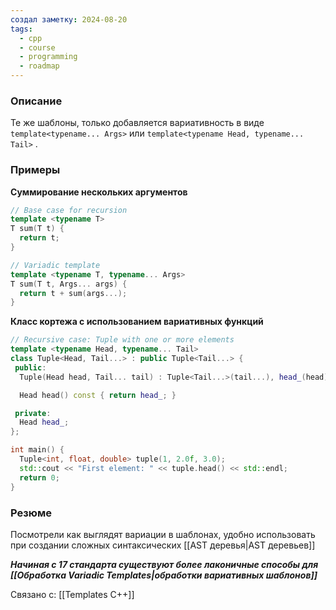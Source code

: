 ```yaml
---
создал заметку: 2024-08-20
tags:
  - cpp
  - course
  - programming
  - roadmap
---
```

### Описание
Те же шаблоны, только добавляется вариативность в виде `template<typename... Args>` или 
`template<typename Head, typename... Tail>` .

### Примеры
**Суммирование нескольких аргументов**
```cpp
// Base case for recursion
template <typename T>
T sum(T t) {
  return t;
}

// Variadic template
template <typename T, typename... Args>
T sum(T t, Args... args) {
  return t + sum(args...);
}
```
**Класс кортежа с использованием вариативных функций**
```cpp
// Recursive case: Tuple with one or more elements
template <typename Head, typename... Tail>
class Tuple<Head, Tail...> : public Tuple<Tail...> {
 public:
  Tuple(Head head, Tail... tail) : Tuple<Tail...>(tail...), head_(head) {}

  Head head() const { return head_; }

 private:
  Head head_;
};

int main() {
  Tuple<int, float, double> tuple(1, 2.0f, 3.0);
  std::cout << "First element: " << tuple.head() << std::endl;
  return 0;
}
```
### Резюме
Посмотрели как выглядят вариации в шаблонах, удобно использовать при создании сложных синтаксических [[AST деревья|AST деревьев]]

***Начиная с 17 стандарта существуют более лаконичные способы для [[Обработка Variadic Templates|обработки вариативных шаблонов]]***

Связано с: [[Templates C++]]

